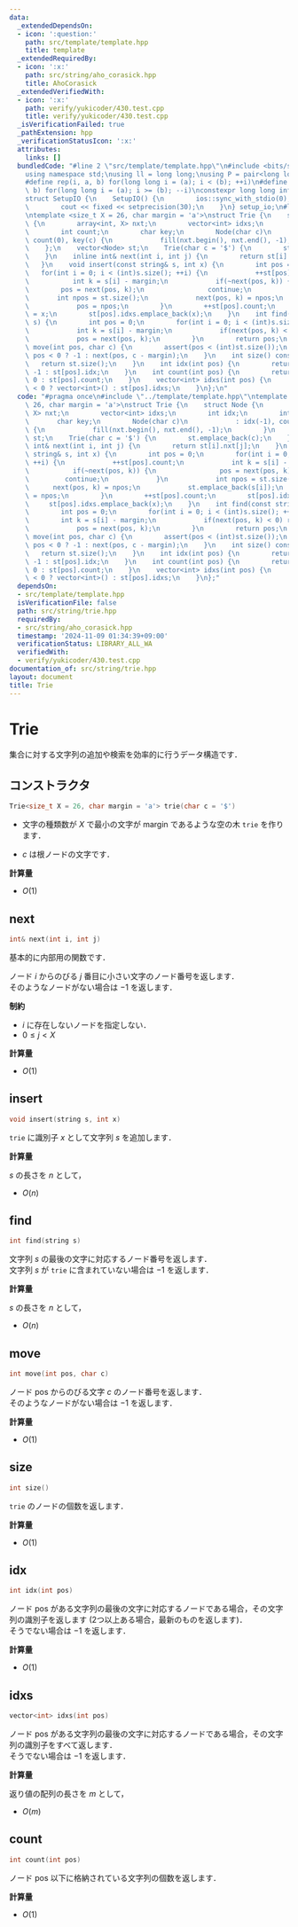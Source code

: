 ```yaml
---
data:
  _extendedDependsOn:
  - icon: ':question:'
    path: src/template/template.hpp
    title: template
  _extendedRequiredBy:
  - icon: ':x:'
    path: src/string/aho_corasick.hpp
    title: AhoCorasick
  _extendedVerifiedWith:
  - icon: ':x:'
    path: verify/yukicoder/430.test.cpp
    title: verify/yukicoder/430.test.cpp
  _isVerificationFailed: true
  _pathExtension: hpp
  _verificationStatusIcon: ':x:'
  attributes:
    links: []
  bundledCode: "#line 2 \"src/template/template.hpp\"\n#include <bits/stdc++.h>\n\
    using namespace std;\nusing ll = long long;\nusing P = pair<long long, long long>;\n\
    #define rep(i, a, b) for(long long i = (a); i < (b); ++i)\n#define rrep(i, a,\
    \ b) for(long long i = (a); i >= (b); --i)\nconstexpr long long inf = 4e18;\n\
    struct SetupIO {\n    SetupIO() {\n        ios::sync_with_stdio(0);\n        cin.tie(0);\n\
    \        cout << fixed << setprecision(30);\n    }\n} setup_io;\n#line 3 \"src/string/trie.hpp\"\
    \ntemplate <size_t X = 26, char margin = 'a'>\nstruct Trie {\n    struct Node\
    \ {\n        array<int, X> nxt;\n        vector<int> idxs;\n        int idx;\n\
    \        int count;\n        char key;\n        Node(char c)\n            : idx(-1),\
    \ count(0), key(c) {\n            fill(nxt.begin(), nxt.end(), -1);\n        }\n\
    \    };\n    vector<Node> st;\n    Trie(char c = '$') {\n        st.emplace_back(c);\n\
    \    }\n    inline int& next(int i, int j) {\n        return st[i].nxt[j];\n \
    \   }\n    void insert(const string& s, int x) {\n        int pos = 0;\n     \
    \   for(int i = 0; i < (int)s.size(); ++i) {\n            ++st[pos].count;\n \
    \           int k = s[i] - margin;\n            if(~next(pos, k)) {\n        \
    \        pos = next(pos, k);\n                continue;\n            }\n     \
    \       int npos = st.size();\n            next(pos, k) = npos;\n            st.emplace_back(s[i]);\n\
    \            pos = npos;\n        }\n        ++st[pos].count;\n        st[pos].idx\
    \ = x;\n        st[pos].idxs.emplace_back(x);\n    }\n    int find(const string&\
    \ s) {\n        int pos = 0;\n        for(int i = 0; i < (int)s.size(); ++i) {\n\
    \            int k = s[i] - margin;\n            if(next(pos, k) < 0) return -1;\n\
    \            pos = next(pos, k);\n        }\n        return pos;\n    }\n    int\
    \ move(int pos, char c) {\n        assert(pos < (int)st.size());\n        return\
    \ pos < 0 ? -1 : next(pos, c - margin);\n    }\n    int size() const {\n     \
    \   return st.size();\n    }\n    int idx(int pos) {\n        return pos < 0 ?\
    \ -1 : st[pos].idx;\n    }\n    int count(int pos) {\n        return pos < 0 ?\
    \ 0 : st[pos].count;\n    }\n    vector<int> idxs(int pos) {\n        return pos\
    \ < 0 ? vector<int>() : st[pos].idxs;\n    }\n};\n"
  code: "#pragma once\n#include \"../template/template.hpp\"\ntemplate <size_t X =\
    \ 26, char margin = 'a'>\nstruct Trie {\n    struct Node {\n        array<int,\
    \ X> nxt;\n        vector<int> idxs;\n        int idx;\n        int count;\n \
    \       char key;\n        Node(char c)\n            : idx(-1), count(0), key(c)\
    \ {\n            fill(nxt.begin(), nxt.end(), -1);\n        }\n    };\n    vector<Node>\
    \ st;\n    Trie(char c = '$') {\n        st.emplace_back(c);\n    }\n    inline\
    \ int& next(int i, int j) {\n        return st[i].nxt[j];\n    }\n    void insert(const\
    \ string& s, int x) {\n        int pos = 0;\n        for(int i = 0; i < (int)s.size();\
    \ ++i) {\n            ++st[pos].count;\n            int k = s[i] - margin;\n \
    \           if(~next(pos, k)) {\n                pos = next(pos, k);\n       \
    \         continue;\n            }\n            int npos = st.size();\n      \
    \      next(pos, k) = npos;\n            st.emplace_back(s[i]);\n            pos\
    \ = npos;\n        }\n        ++st[pos].count;\n        st[pos].idx = x;\n   \
    \     st[pos].idxs.emplace_back(x);\n    }\n    int find(const string& s) {\n\
    \        int pos = 0;\n        for(int i = 0; i < (int)s.size(); ++i) {\n    \
    \        int k = s[i] - margin;\n            if(next(pos, k) < 0) return -1;\n\
    \            pos = next(pos, k);\n        }\n        return pos;\n    }\n    int\
    \ move(int pos, char c) {\n        assert(pos < (int)st.size());\n        return\
    \ pos < 0 ? -1 : next(pos, c - margin);\n    }\n    int size() const {\n     \
    \   return st.size();\n    }\n    int idx(int pos) {\n        return pos < 0 ?\
    \ -1 : st[pos].idx;\n    }\n    int count(int pos) {\n        return pos < 0 ?\
    \ 0 : st[pos].count;\n    }\n    vector<int> idxs(int pos) {\n        return pos\
    \ < 0 ? vector<int>() : st[pos].idxs;\n    }\n};"
  dependsOn:
  - src/template/template.hpp
  isVerificationFile: false
  path: src/string/trie.hpp
  requiredBy:
  - src/string/aho_corasick.hpp
  timestamp: '2024-11-09 01:34:39+09:00'
  verificationStatus: LIBRARY_ALL_WA
  verifiedWith:
  - verify/yukicoder/430.test.cpp
documentation_of: src/string/trie.hpp
layout: document
title: Trie
---
```


# Trie

集合に対する文字列の追加や検索を効率的に行うデータ構造です．

## コンストラクタ
```cpp
Trie<size_t X = 26, char margin = 'a'> trie(char c = '$')
```

- 文字の種類数が $X$ で最小の文字が $\mathrm{margin}$ であるような空の木 `trie` を作ります．

- $c$ は根ノードの文字です．

**計算量**

- $O(1)$

## next
```cpp
int& next(int i, int j)
```

基本的に内部用の関数です．

ノード $i$ からのびる $j$ 番目に小さい文字のノード番号を返します．<br>
そのようなノードがない場合は $-1$ を返します．

**制約**

- $i$ に存在しないノードを指定しない．
- $0 \leq j < X$

**計算量**

- $O(1)$

## insert
```cpp
void insert(string s, int x)
```

`trie` に識別子 $x$ として文字列 $s$ を追加します．

**計算量**

$s$ の長さを $n$ として，

- $O(n)$

## find
```cpp
int find(string s)
```

文字列 $s$ の最後の文字に対応するノード番号を返します．<br>
文字列 $s$ が `trie` に含まれていない場合は $-1$ を返します．

**計算量**

$s$ の長さを $n$ として，

- $O(n)$

## move
```cpp
int move(int pos, char c)
```

ノード $\mathrm{pos}$ からのびる文字 $c$ のノード番号を返します．<br>
そのようなノードがない場合は $-1$ を返します．

**計算量**

- $O(1)$

## size
```cpp
int size()
```

`trie` のノードの個数を返します．

**計算量**

- $O(1)$

## idx
```cpp
int idx(int pos)
```

ノード $\mathrm{pos}$ がある文字列の最後の文字に対応するノードである場合，その文字列の識別子を返します (2つ以上ある場合，最新のものを返します)．<br>
そうでない場合は $-1$ を返します．

**計算量**

- $O(1)$

## idxs
```cpp
vector<int> idxs(int pos)
```

ノード $\mathrm{pos}$ がある文字列の最後の文字に対応するノードである場合，その文字列の識別子をすべて返します．<br>
そうでない場合は $-1$ を返します．

**計算量**

返り値の配列の長さを $m$ として，

- $O(m)$

## count
```cpp
int count(int pos)
```

ノード $\mathrm{pos}$ 以下に格納されている文字列の個数を返します．

**計算量**

- $O(1)$
